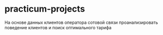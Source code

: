 # practicum-projects
На основе данных клиентов оператора сотовой связи проанализировать поведение клиентов и поиск оптимального тарифа

